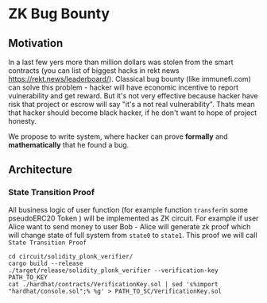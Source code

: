 # ZK Bug Bounty

## Motivation

In a last few yers more than million dollars was stolen from the smart contracts (you can list of biggest hacks in rekt news https://rekt.news/leaderboard/). Classical bug bounty (like immunefi.com) can solve this problem -  hacker will have economic incentive to report vulnerability and get reward. But it's not very effective because hacker have risk that project or escrow will say "it's a not real vulnerability". Thats mean that hacker should become black hacker, if he don't want to hope of project honesty.

We propose to write system, where hacker can prove **formally** and **mathematically** that he found a bug.

## Architecture

### State Transition Proof

All business logic of user function (for example function `transfer`in some pseudoERC20 Token ) will be implemented as ZK circuit. For example if user Alice want to send money to user Bob - Alice will generate zk proof which will change state of full system from `state0` to `state1`. This proof we will call `State Transition Proof`

```
cd circuit/solidity_plonk_verifier/
cargo build --release
./target/release/solidity_plonk_verifier --verification-key PATH_TO_KEY
cat ./hardhat/contracts/VerificationKey.sol | sed 's%import "hardhat/console.sol";% %g' > PATH_TO_SC/VerificationKey.sol
```
